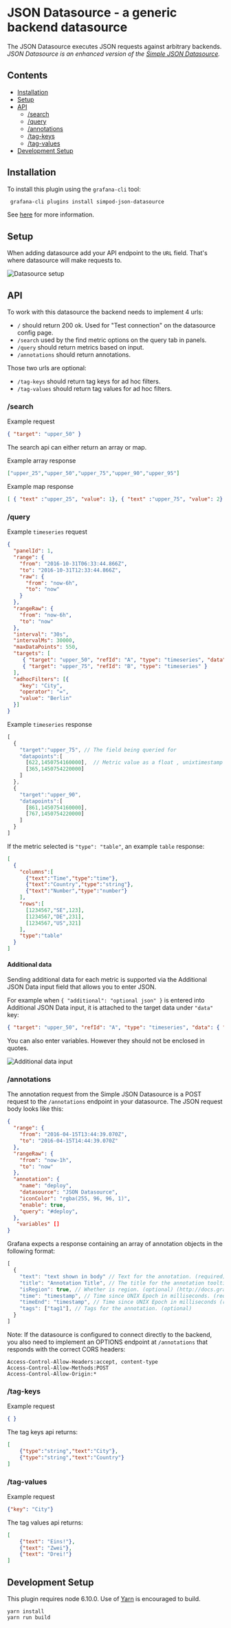 # JSON Datasource - a generic backend datasource

The JSON Datasource executes JSON requests against arbitrary backends.   
_JSON Datasource is an enhanced version of the [Simple JSON Datasource](https://github.com/grafana/simple-json-datasource)._
 
 ## Contents
 - [Installation](#installation)
 - [Setup](#setup)
 - [API](#api)
   - [/search](#search)
   - [/query](#tquery)
   - [/annotations](#annotations)
   - [/tag-keys](#tag-keys)
   - [/tag-values](#tag-values)
- [Development Setup](#development-setup)

## Installation

To install this plugin using the `grafana-cli` tool:
```sh
 grafana-cli plugins install simpod-json-datasource
 ```

See [here](https://grafana.com/plugins/simpod-json-datasource/installation) for more
information.

## Setup

When adding datasource add your API endpoint to the `URL` field. That's where datasource will make requests to.

![Datasource setup](https://raw.githubusercontent.com/simPod/grafana-json-datasource/next/docs/images/datasource-setup.png)


## API

To work with this datasource the backend needs to implement 4 urls:

 * `/` should return 200 ok. Used for "Test connection" on the datasource config page.
 * `/search` used by the find metric options on the query tab in panels.
 * `/query` should return metrics based on input.
 * `/annotations` should return annotations.

Those two urls are optional:

 * `/tag-keys` should return tag keys for ad hoc filters.
 * `/tag-values` should return tag values for ad hoc filters.
 
### /search

Example request
``` json
{ "target": "upper_50" }
```

The search api can either return an array or map.

Example array response
``` json
["upper_25","upper_50","upper_75","upper_90","upper_95"]
```

Example map response
``` json
[ { "text" :"upper_25", "value": 1}, { "text" :"upper_75", "value": 2} ]
```

### /query

Example `timeseries` request
``` json
{
  "panelId": 1,
  "range": {
    "from": "2016-10-31T06:33:44.866Z",
    "to": "2016-10-31T12:33:44.866Z",
    "raw": {
      "from": "now-6h",
      "to": "now"
    }
  },
  "rangeRaw": {
    "from": "now-6h",
    "to": "now"
  },
  "interval": "30s",
  "intervalMs": 30000,
  "maxDataPoints": 550,
  "targets": [
     { "target": "upper_50", "refId": "A", "type": "timeseries", "data": { "additional": "optional json" } },
     { "target": "upper_75", "refId": "B", "type": "timeseries" }
  ],
  "adhocFilters": [{
    "key": "City",
    "operator": "=",
    "value": "Berlin"
  }]
}
```

Example `timeseries` response
``` javascript
[
  {
    "target":"upper_75", // The field being queried for
    "datapoints":[
      [622,1450754160000],  // Metric value as a float , unixtimestamp in milliseconds
      [365,1450754220000]
    ]
  },
  {
    "target":"upper_90",
    "datapoints":[
      [861,1450754160000],
      [767,1450754220000]
    ]
  }
]
```

If the metric selected is `"type": "table"`, an example `table` response:
``` json
[
  {
    "columns":[
      {"text":"Time","type":"time"},
      {"text":"Country","type":"string"},
      {"text":"Number","type":"number"}
    ],
    "rows":[
      [1234567,"SE",123],
      [1234567,"DE",231],
      [1234567,"US",321]
    ],
    "type":"table"
  }
]
```

#### Additional data

Sending additional data for each metric is supported via the Additional JSON Data input field that allows you to enter JSON.

For example when `{ "additional": "optional json" }` is entered into Additional JSON Data input, it is attached to the target data under `"data"` key:

```json
{ "target": "upper_50", "refId": "A", "type": "timeseries", "data": { "additional": "optional json" } }
``` 

You can also enter variables. However they should not be enclosed in quotes.

![Additional data input](https://raw.githubusercontent.com/simPod/grafana-json-datasource/next/docs/images/additional-data-input.png)

### /annotations

The annotation request from the Simple JSON Datasource is a POST request to
the `/annotations` endpoint in your datasource. The JSON request body looks like this:
``` json
{
  "range": {
    "from": "2016-04-15T13:44:39.070Z",
    "to": "2016-04-15T14:44:39.070Z"
  },
  "rangeRaw": {
    "from": "now-1h",
    "to": "now"
  },
  "annotation": {
    "name": "deploy",
    "datasource": "JSON Datasource",
    "iconColor": "rgba(255, 96, 96, 1)",
    "enable": true,
    "query": "#deploy",
  },
   "variables" []
}
```

Grafana expects a response containing an array of annotation objects in the
following format:

``` javascript
[
  {
    "text": "text shown in body" // Text for the annotation. (required)
    "title": "Annotation Title", // The title for the annotation tooltip. (optional)
    "isRegion": true, // Whether is region. (optional) (http://docs.grafana.org/reference/annotations/#adding-regions-events)
    "time": "timestamp", // Time since UNIX Epoch in milliseconds. (required)
    "timeEnd": "timestamp", // Time since UNIX Epoch in milliseconds (required if `isRegion` is true )
    "tags": ["tag1"], // Tags for the annotation. (optional)
  }
]
```

Note: If the datasource is configured to connect directly to the backend, you
also need to implement an OPTIONS endpoint at `/annotations` that responds
with the correct CORS headers:

```
Access-Control-Allow-Headers:accept, content-type
Access-Control-Allow-Methods:POST
Access-Control-Allow-Origin:*
```

### /tag-keys

Example request
``` json
{ }
```

The tag keys api returns:
``` json
[
    {"type":"string","text":"City"},
    {"type":"string","text":"Country"}
]
```

### /tag-values

Example request
``` json
{"key": "City"}
```

The tag values api returns:
``` json
[
    {"text": "Eins!"},
    {"text": "Zwei"},
    {"text": "Drei!"}
]
```

## Development Setup

This plugin requires node 6.10.0. Use of [Yarn](https://yarnpkg.com/lang/en/docs/install/) is encouraged to build.

```
yarn install
yarn run build
```
